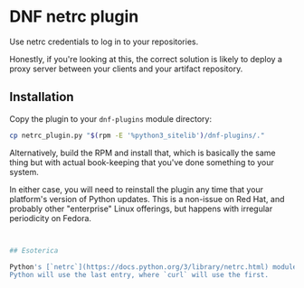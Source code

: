 # DNF netrc plugin

Use netrc credentials to log in to your repositories.

Honestly, if you're looking at this, the correct solution is likely to deploy a proxy server between your clients and your artifact repository.

## Installation

Copy the plugin to your `dnf-plugins` module directory:

```sh
cp netrc_plugin.py "$(rpm -E '%python3_sitelib')/dnf-plugins/."
```

Alternatively, build the RPM and install that, which is basically the same thing but with actual book-keeping that you've done something to your system.

In either case, you will need to reinstall the plugin any time that your platform's version of Python updates.
This is a non-issue on Red Hat, and probably other "enterprise" Linux offerings, but happens with irregular periodicity on Fedora.

```sh


## Esoterica

Python's [`netrc`](https://docs.python.org/3/library/netrc.html) module and `curl` treat repeated machine entries in the `.netrc` file differently.
Python will use the last entry, where `curl` will use the first.
